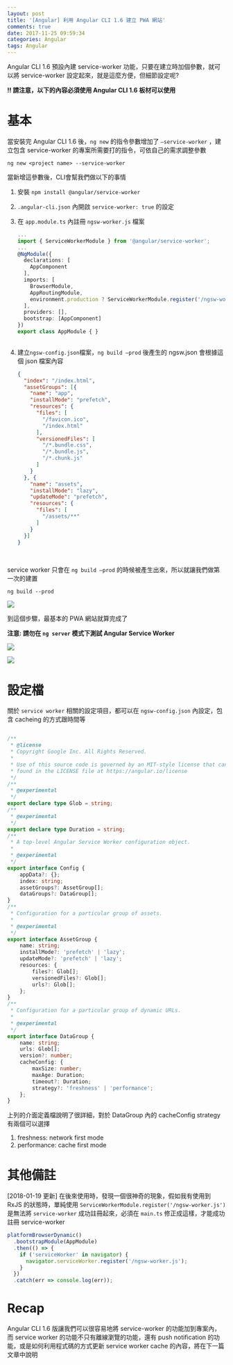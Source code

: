 ```yaml
---
layout: post
title: '[Angular] 利用 Angular CLI 1.6 建立 PWA 網站'
comments: true
date: 2017-11-25 09:59:34
categories: Angular
tags: Angular
---
```


Angular CLI 1.6 預設內建 service-worker 功能，只要在建立時加個參數，就可以將 service-worker 設定起來，就是這麼方便，但細節設定呢?

<!-- more -->

**!! 請注意，以下的內容必須使用 Angular CLI 1.6 板材可以使用**



# 基本

當安裝完 Angular CLI  1.6 後，`ng new` 的指令參數增加了 `—service-worker` ，建立包含 service-worker 的專案所需要打的指令，可依自己的需求調整參數

```
ng new <project name> --service-worker
```

當新增這參數後，CLI會幫我們做以下的事情

1. 安裝 `npm install @angular/service-worker` 

2. `.angular-cli.json` 內開啟 `service-worker: true` 的設定

3. 在 `app.module.ts` 內註冊 `ngsw-worker.js` 檔案

   ```typescript
   ...
   import { ServiceWorkerModule } from '@angular/service-worker';
   ...
   @NgModule({
     declarations: [
       AppComponent
     ],
     imports: [
       BrowserModule,
       AppRoutingModule,
       environment.production ? ServiceWorkerModule.register('/ngsw-worker.js') : []
     ],
     providers: [],
     bootstrap: [AppComponent]
   })
   export class AppModule { }
   		
   ```

4. 建立`ngsw-config.json`檔案，`ng build —prod` 後產生的 ngsw.json 會根據這個 json 檔案內容

   ```json
   {
     "index": "/index.html",
     "assetGroups": [{
       "name": "app",
       "installMode": "prefetch",
       "resources": {
         "files": [
           "/favicon.ico",
           "/index.html"
         ],
         "versionedFiles": [
           "/*.bundle.css",
           "/*.bundle.js",
           "/*.chunk.js"
         ]
       }
     }, {
       "name": "assets",
       "installMode": "lazy",
       "updateMode": "prefetch",
       "resources": {
         "files": [
           "/assets/**"
         ]
       }
     }]
   }
   ```

   ​


service worker 只會在 `ng build —prod` 的時候被產生出來，所以就讓我們做第一次的建置

```
ng build --prod
```

![](https://c1.staticflickr.com/5/4573/38630850271_3f41c6ff70_o.png)

到這個步驟，最基本的 PWA 網站就算完成了

**注意: 請勿在 `ng server` 模式下測試 Angular Service Worker**

![](https://c1.staticflickr.com/5/4557/38574717996_000cf7d782_o.png)

![](https://c1.staticflickr.com/5/4555/37913342274_716cdc2a1a_o.png)



# 設定檔

關於 `service worker` 相關的設定項目，都可以在 `ngsw-config.json` 內設定，包含 cacheing 的方式跟時間等

```typescript

/**
 * @license
 * Copyright Google Inc. All Rights Reserved.
 *
 * Use of this source code is governed by an MIT-style license that can be
 * found in the LICENSE file at https://angular.io/license
 */
/**
 * @experimental
 */
export declare type Glob = string;
/**
 * @experimental
 */
export declare type Duration = string;
/**
 * A top-level Angular Service Worker configuration object.
 *
 * @experimental
 */
export interface Config {
    appData?: {};
    index: string;
    assetGroups?: AssetGroup[];
    dataGroups?: DataGroup[];
}
/**
 * Configuration for a particular group of assets.
 *
 * @experimental
 */
export interface AssetGroup {
    name: string;
    installMode?: 'prefetch' | 'lazy';
    updateMode?: 'prefetch' | 'lazy';
    resources: {
        files?: Glob[];
        versionedFiles?: Glob[];
        urls?: Glob[];
    };
}
/**
 * Configuration for a particular group of dynamic URLs.
 *
 * @experimental
 */
export interface DataGroup {
    name: string;
    urls: Glob[];
    version?: number;
    cacheConfig: {
        maxSize: number;
        maxAge: Duration;
        timeout?: Duration;
        strategy?: 'freshness' | 'performance';
    };
}
```

上列的介面定義檔說明了很詳細，對於 DataGroup 內的 cacheConfig strategy 有兩個可以選擇

1. freshness: network first mode
2. performance: cache first mode


# 其他備註

[2018-01-19 更新] 在後來使用時，發現一個很神奇的現象，假如我有使用到 RxJS 的狀態時，單純使用 `ServiceWorkerModule.register('/ngsw-worker.js')` 是無法將 `service-worker` 成功註冊起來，必須在 `main.ts` 修正成這樣，才能成功註冊 service-worker

```typescript
platformBrowserDynamic()
  .bootstrapModule(AppModule)
  .then(() => {
    if ('serviceWorker' in navigator) {
      navigator.serviceWorker.register('/ngsw-worker.js');
    }
  })
  .catch(err => console.log(err));
```



# Recap

Angular CLI 1.6 版讓我們可以很容易地將 service-worker 的功能加到專案內，而 service worker 的功能不只有離線瀏覽的功能，還有 push notification 的功能，或是如何利用程式碼的方式更新 service worker cache 的內容，將在下一篇文章中說明

